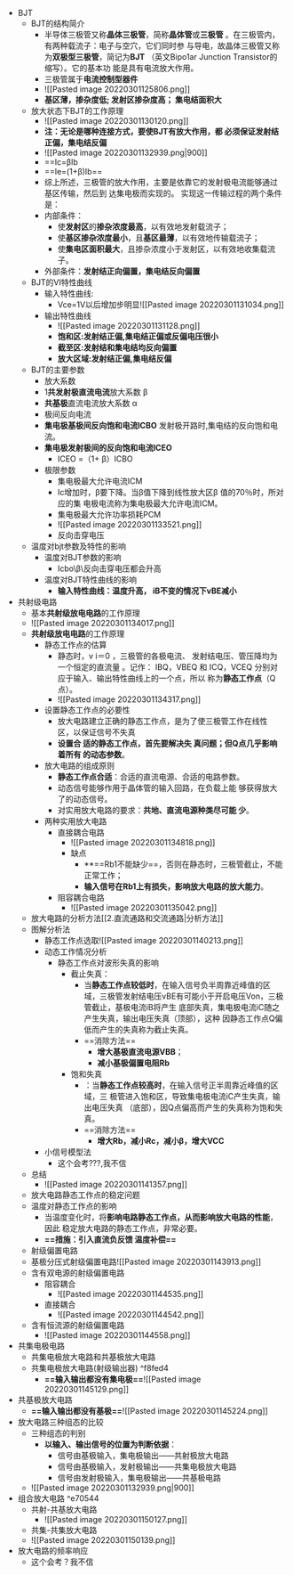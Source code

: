 - BJT
	- BJT的结构简介
		- 半导体三极管又称**晶体三极管**，简称**晶体管**或**三极管** 。在三极管内，有两种载流子：电子与空穴，它们同时参 与导电，故晶体三极管又称为**双极型三极管**，简记为**BJT** （英文Bipo1ar Junction Transistor的缩写）。它的基本功 能是具有电流放大作用。 
		- 三极管属于**电流控制型器件**
		- ![[Pasted image 20220301125806.png]]
		- **基区薄，掺杂度低; 发射区掺杂度高； 集电结面积大**
	- 放大状态下BJT的工作原理
		- ![[Pasted image 20220301130120.png]]
		- **注：无论是哪种连接方式，要使BJT有放大作用，都 必须保证发射结正偏，集电结反偏**
		- ![[Pasted image 20220301132939.png|900]]
		- ==Ic=βIb
		- ==Ie=(1+β)Ib==
		- 综上所述，三极管的放大作用，主要是依靠它的发射极电流能够通过基区传输，然后到 达集电极而实现的。 实现这一传输过程的两个条件是：
		- 内部条件：
			- 使**发射区**的**掺杂浓度最高**，以有效地发射载流子； 
			- 使**基区掺杂浓度最小**，且**基区最薄**，以有效地传输载流子； 
			- 使**集电区面积最大**，且掺杂浓度小于发射区，以有效地收集载流子。
		- 外部条件：**发射结正向偏置，集电结反向偏置**
	- BJT的VI特性曲线
		- 输入特性曲线:
			- Vce=1V以后增加步明显![[Pasted image 20220301131034.png]]
		- 输出特性曲线
			- ![[Pasted image 20220301131128.png]]
			- **饱和区:发射结正偏,集电结正偏或反偏电压很小**
			- **截至区:发射结和集电结均反向偏置**
			- **放大区域:发射结正偏,集电结反偏**
	- BJT的主要参数
		- 放大系数
		- 1**共发射极直流电流**放大系数 β
		- **共基极**直流电流放大系数 α
		- 极间反向电流
		- **集电极基极间反向饱和电流ICBO** 发射极开路时,集电结的反向饱和电流。
		- **集电极发射极间的反向饱和电流ICEO**
			- ICEO =（1+ β）ICBO
		- 极限参数
			- 集电极最大允许电流ICM
			- Ic增加时，β要下降。当β值下降到线性放大区β 值的70％时，所对应的集 电极电流称为集电极最大允许电流ICM。
			- 集电极最大允许功率损耗PCM
			- ![[Pasted image 20220301133521.png]]
			- 反向击穿电压
	- 温度对bjt参数及特性的影响
		- 温度对BJT参数的影响
			- Icbo\β\反向击穿电压都会升高
		- 温度对BJT特性曲线的影响
			- **输入特性曲线：温度升高， iB不变的情况下vBE减小**
- 共射级电路
	- 基本**共射级放电电路**的工作原理
	- ![[Pasted image 20220301134017.png]]
	- **共射级放电电路**的工作原理
		- 静态工作点的估算
			- 静态时，v i＝0 ，三极管的各极电流、 发射结电压、管压降均为一个恒定的直流量 。记作： IBQ，VBEQ 和 ICQ，VCEQ 分别对应于输入、输出特性曲线上的一个点，所以 称为**静态工作点**（Q点）。
			- ![[Pasted image 20220301134317.png]]
		- 设置静态工作点的必要性
			- 放大电路建立正确的静态工作点，是为了使三极管工作在线性 区，以保证信号不失真
			- **设置合 适的静态工作点，首先要解决失 真问题；但Q点几乎影响着所有 的动态参数**。
		- 放大电路的组成原则
			- **静态工作点合适**：合适的直流电源、合适的电路参数。 
			- 动态信号能够作用于晶体管的输入回路，在负载上能 够获得放大了的动态信号。 
			- 对实用放大电路的要求：**共地、直流电源种类尽可能 少**。
		- 两种实用放大电路
			- 直接耦合电路
				- ![[Pasted image 20220301134818.png]]
				- 缺点
					- **==Rb1不能缺少==，否则在静态时，三极管截止，不能正常工作；  
					- **输入信号在Rb1上有损失，影响放大电路的放大能力**。
			- 阻容耦合电路
				- ![[Pasted image 20220301135042.png]]
	- 放大电路的分析方法[[2.直流通路和交流通路|分析方法]]
	- 图解分析法  
		- 静态工作点选取![[Pasted image 20220301140213.png]]
		- 动态工作情况分析
			- 静态工作点对波形失真的影响
				- 截止失真：
					- 当**静态工作点较低时**，在输入信号负半周靠近峰值的区域，三极管发射结电压vBE有可能小于开启电压Von，三极管截止，基极电流iB将产生 底部失真，集电极电流iC随之产生失真，输出电压失真（顶部），这种 因静态工作点Q偏低而产生的失真称为截止失真。
					- ==消除方法==
						- **增大基极直流电源VBB**；
						- **减小基极偏置电阻Rb**
				- 饱和失真
					- ：当**静态工作点较高时**，在输入信号正半周靠近峰值的区域，三 极管进入饱和区，导致集电极电流iC产生失真，输出电压失真 （底部），因Q点偏高而产生的失真称为饱和失真。
					- ==消除方法==
						- **增大Rb，减小Rc，减小β，增大VCC**
		- 小信号模型法
			- 这个会考???,我不信
	- 总结
		- ![[Pasted image 20220301141357.png]]
	- 放大电路静态工作点的稳定问题
	- 温度对静态工作点的影响
		- 当温度变化时，将**影响电路静态工作点，从而影响放大电路的性能**，因此 稳定放大电路的静态工作点，非常必要。
		- **==措施：引入直流负反馈 温度补偿==**
	- 射级偏置电路
	- 基极分压式射级偏置电路![[Pasted image 20220301143913.png]]
	- 含有双电源的射级偏置电路
		- 阻容耦合
			- ![[Pasted image 20220301144535.png]]
		- 直接耦合
			- ![[Pasted image 20220301144542.png]]
	- 含有恒流源的射级偏置电路
		- ![[Pasted image 20220301144558.png]]
- 共集电极电路
	- 共集电极放大电路和共基极放大电路
	- 共集电极放大电路(射级输出器) ^f8fed4
		- **==输入输出都没有集电极==**![[Pasted image 20220301145129.png]]
- 共基极放大电路
	- **==输入输出都没有基极==**![[Pasted image 20220301145224.png]]
- 放大电路三种组态的比较
	- 三种组态的判别
		- **以输入、输出信号的位置为判断依据**：
			- 信号由基极输入，集电极输出——共射极放大电路 
			- 信号由基极输入，发射极输出——共集电极放大电路 
			- 信号由发射极输入，集电极输出——共基极电路
	- ![[Pasted image 20220301132939.png|900]]
- 组合放大电路 ^e70544
	- 共射-共基放大电路
		- ![[Pasted image 20220301150127.png]]
	- 共集-共集放大电路
	- ![[Pasted image 20220301150139.png]]
- 放大电路的频率响应
	- 这个会考？我不信
